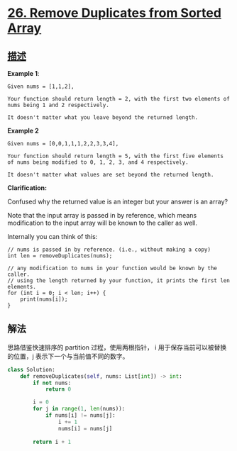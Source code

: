 # [26. Remove Duplicates from Sorted Array](https://leetcode.com/problems/remove-duplicates-from-sorted-array/)

## [描述](https://leetcode.com/problems/remove-duplicates-from-sorted-array/)

**Example 1**:

```text
Given nums = [1,1,2],

Your function should return length = 2, with the first two elements of nums being 1 and 2 respectively.

It doesn't matter what you leave beyond the returned length.
```

**Example 2**

```text
Given nums = [0,0,1,1,1,2,2,3,3,4],

Your function should return length = 5, with the first five elements of nums being modified to 0, 1, 2, 3, and 4 respectively.

It doesn't matter what values are set beyond the returned length.
```

**Clarification:**

Confused why the returned value is an integer but your answer is an array?

Note that the input array is passed in by reference, which means modification to the input array will be known to the caller as well.

Internally you can think of this:

```text
// nums is passed in by reference. (i.e., without making a copy)
int len = removeDuplicates(nums);

// any modification to nums in your function would be known by the caller.
// using the length returned by your function, it prints the first len elements.
for (int i = 0; i < len; i++) {
    print(nums[i]);
}
```

## 解法

思路借鉴快速排序的 partition 过程，使用两根指针， i 用于保存当前可以被替换的位置，j 表示下一个与当前值不同的数字。

```python
class Solution:
    def removeDuplicates(self, nums: List[int]) -> int:
        if not nums:
            return 0

        i = 0
        for j in range(1, len(nums)):
            if nums[i] != nums[j]:
                i += 1
                nums[i] = nums[j]
        
        return i + 1
```
